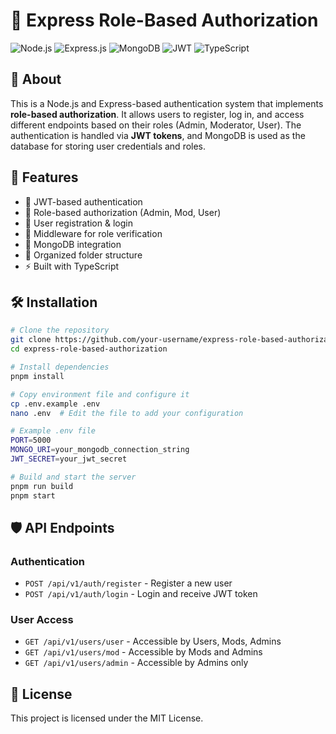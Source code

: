 # 🚀 Express Role-Based Authorization

![Node.js](https://img.shields.io/badge/Node.js-339933?style=for-the-badge&logo=node.js&logoColor=white)
![Express.js](https://img.shields.io/badge/Express.js-000000?style=for-the-badge&logo=express&logoColor=white)
![MongoDB](https://img.shields.io/badge/MongoDB-47A248?style=for-the-badge&logo=mongodb&logoColor=white)
![JWT](https://img.shields.io/badge/JWT-000000?style=for-the-badge&logo=jsonwebtokens&logoColor=white)
![TypeScript](https://img.shields.io/badge/TypeScript-3178C6?style=for-the-badge&logo=typescript&logoColor=white)

## 📖 About
This is a Node.js and Express-based authentication system that implements **role-based authorization**. It allows users to register, log in, and access different endpoints based on their roles (Admin, Moderator, User). The authentication is handled via **JWT tokens**, and MongoDB is used as the database for storing user credentials and roles.

## 📌 Features
- 🔐 JWT-based authentication
- 👤 Role-based authorization (Admin, Mod, User)
- 📩 User registration & login
- 📜 Middleware for role verification
- 📡 MongoDB integration
- 📂 Organized folder structure
- ⚡ Built with TypeScript

## 🛠️ Installation
```sh
# Clone the repository
git clone https://github.com/your-username/express-role-based-authorization.git
cd express-role-based-authorization

# Install dependencies
pnpm install

# Copy environment file and configure it
cp .env.example .env
nano .env  # Edit the file to add your configuration

# Example .env file
PORT=5000
MONGO_URI=your_mongodb_connection_string
JWT_SECRET=your_jwt_secret

# Build and start the server
pnpm run build
pnpm start
```

## 🛡️ API Endpoints
### Authentication
- `POST /api/v1/auth/register` - Register a new user
- `POST /api/v1/auth/login` - Login and receive JWT token

### User Access
- `GET /api/v1/users/user` - Accessible by Users, Mods, Admins
- `GET /api/v1/users/mod` - Accessible by Mods and Admins
- `GET /api/v1/users/admin` - Accessible by Admins only

## 📜 License
This project is licensed under the MIT License.

